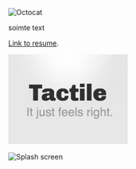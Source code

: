 
![Octocat](https://github.githubassets.com/images/icons/emoji/octocat.png)

soimte text

[Link to resume](./assets/images/2024-05-15_resume.md).



![Thumbnail of Tactile](thumbnail.png)

![Splash screen](eae-1.png)

